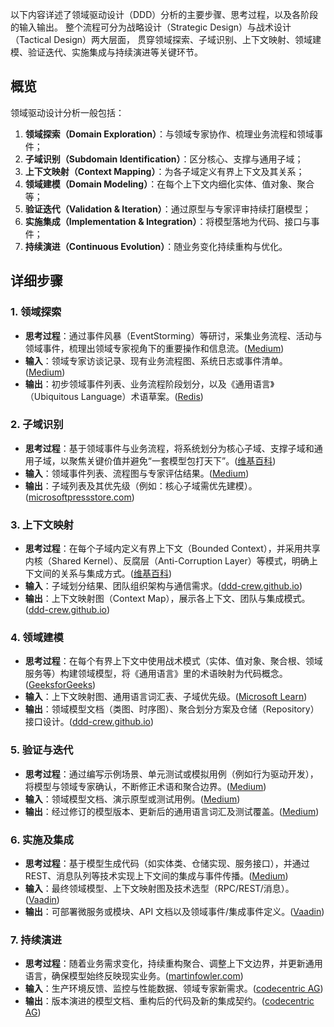 以下内容详述了领域驱动设计（DDD）分析的主要步骤、思考过程，以及各阶段的输入输出。
整个流程可分为战略设计（Strategic Design）与战术设计（Tactical Design）两大层面，
贯穿领域探索、子域识别、上下文映射、领域建模、验证迭代、实施集成与持续演进等关键环节。

## 概览

领域驱动设计分析一般包括：

1. **领域探索（Domain Exploration）**：与领域专家协作、梳理业务流程和领域事件；
2. **子域识别（Subdomain Identification）**：区分核心、支撑与通用子域；
3. **上下文映射（Context Mapping）**：为各子域定义有界上下文及其关系；
4. **领域建模（Domain Modeling）**：在每个上下文内细化实体、值对象、聚合等；
5. **验证迭代（Validation & Iteration）**：通过原型与专家评审持续打磨模型；
6. **实施集成（Implementation & Integration）**：将模型落地为代码、接口与事件；
7. **持续演进（Continuous Evolution）**：随业务变化持续重构与优化。

## 详细步骤

### 1. 领域探索

* **思考过程**：通过事件风暴（EventStorming）等研讨，采集业务流程、活动与领域事件，梳理出领域专家视角下的重要操作和信息流。([Medium][1])
* **输入**：领域专家访谈记录、现有业务流程图、系统日志或事件清单。([Medium][2])
* **输出**：初步领域事件列表、业务流程阶段划分，以及《通用语言》（Ubiquitous Language）术语草案。([Redis][3])

### 2. 子域识别

* **思考过程**：基于领域事件与业务流程，将系统划分为核心子域、支撑子域和通用子域，以聚焦关键价值并避免“一套模型包打天下”。([维基百科][4])
* **输入**：领域事件列表、流程图与专家评估结果。([Medium][2])
* **输出**：子域列表及其优先级（例如：核心子域需优先建模）。([microsoftpressstore.com][5])

### 3. 上下文映射

* **思考过程**：在每个子域内定义有界上下文（Bounded Context），并采用共享内核（Shared Kernel）、反腐层（Anti-Corruption Layer）等模式，明确上下文间的关系与集成方式。([维基百科][4])
* **输入**：子域划分结果、团队组织架构与通信需求。([ddd-crew.github.io][6])
* **输出**：上下文映射图（Context Map），展示各上下文、团队与集成模式。([ddd-crew.github.io][6])

### 4. 领域建模

* **思考过程**：在每个有界上下文中使用战术模式（实体、值对象、聚合根、领域服务等）构建领域模型，将《通用语言》里的术语映射为代码概念。([GeeksforGeeks][7])
* **输入**：上下文映射图、通用语言词汇表、子域优先级。([Microsoft Learn][8])
* **输出**：领域模型文档（类图、时序图）、聚合划分方案及仓储（Repository）接口设计。([ddd-crew.github.io][6])

### 5. 验证与迭代

* **思考过程**：通过编写示例场景、单元测试或模拟用例（例如行为驱动开发），将模型与领域专家确认，不断修正术语和聚合边界。([Medium][9])
* **输入**：领域模型文档、演示原型或测试用例。([Medium][9])
* **输出**：经过修订的模型版本、更新后的通用语言词汇及测试覆盖。([Medium][9])

### 6. 实施及集成

* **思考过程**：基于模型生成代码（如实体类、仓储实现、服务接口），并通过 REST、消息队列等技术实现上下文间的集成与事件传播。([Medium][9])
* **输入**：最终领域模型、上下文映射图及技术选型（RPC/REST/消息）。([Vaadin][10])
* **输出**：可部署微服务或模块、API 文档以及领域事件/集成事件定义。([Vaadin][10])

### 7. 持续演进

* **思考过程**：随着业务需求变化，持续重构聚合、调整上下文边界，并更新通用语言，确保模型始终反映现实业务。([martinfowler.com][11])
* **输入**：生产环境反馈、监控与性能数据、领域专家新需求。([codecentric AG][12])
* **输出**：版本演进的模型文档、重构后的代码及新的集成契约。([codecentric AG][12])


[1]: https://medium.com/%40lambrych/can-eventstorming-guide-the-design-workflow-6f75d8aa20e0?utm_source=chatgpt.com "Domain-Driven Design (DDD): EventStorming example for System ..."
[2]: https://medium.com/%40philippkostyra/designing-the-digital-thread-using-domain-driven-design-d68dd7aaee90?utm_source=chatgpt.com "Designing the Digital Thread using Domain-Driven Design - Medium"
[3]: https://redis.io/glossary/domain-driven-design-ddd/?utm_source=chatgpt.com "Domain-Driven Design (DDD) - Fundamentals - Redis"
[4]: https://en.wikipedia.org/wiki/Domain-driven_design?utm_source=chatgpt.com "Domain-driven design"
[5]: https://www.microsoftpressstore.com/articles/article.aspx?p=3192407&utm_source=chatgpt.com "The ultimate gist of DDD | Microsoft Press Store"
[6]: https://ddd-crew.github.io/ddd-starter-modelling-process/?utm_source=chatgpt.com "Domain-Driven Design Starter Modelling Process - ddd-crew.github.io"
[7]: https://www.geeksforgeeks.org/domain-driven-design-ddd/?utm_source=chatgpt.com "Domain-Driven Design (DDD) - GeeksforGeeks"
[8]: https://learn.microsoft.com/en-us/azure/architecture/microservices/model/domain-analysis?utm_source=chatgpt.com "Using domain analysis to model microservices - Learn Microsoft"
[9]: https://medium.com/carvago-development/domain-driven-design-handbook-4d34b069bec4?utm_source=chatgpt.com "Domain-Driven Design Handbook. How to apply DDD step by step"
[10]: https://vaadin.com/blog/ddd-part-1-strategic-domain-driven-design?utm_source=chatgpt.com "DDD Part 1: Strategic Domain-Driven Design | Vaadin"
[11]: https://martinfowler.com/bliki/DomainDrivenDesign.html?utm_source=chatgpt.com "Domain Driven Design - Martin Fowler"
[12]: https://www.codecentric.de/wissens-hub/blog/when-business-meets-technology-from-data-product-to-data-architecture-with-domain-driven-design?utm_source=chatgpt.com "From Data Product to Data Architecture with Domain-Driven Design"





